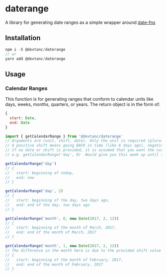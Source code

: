 # daterange

A library for generating date ranges as a simple wrapper around [date-fns](https://date-fns.org/)

## Installation

```js
npm i -S @devtanc/daterange
// or
yarn add @devtanc/daterange
```

## Usage

### Calendar Ranges

This function is for generating ranges that conform to calendar units like days, weeks, months, quarters, or years. The return object is in the form of:

```js
{
  start: Date,
  end: Date
}
```

```js
import { getCalendarRange } from '@devtanc/daterange'
// Arguments are (unit, shift, date). Only the unit is required (plural or singular are treated the same)
// A positive shift means going BACK in time (like 6 days ago), negative goes forward
// If no date or shift is provided, it is assumed that you want the current "unit" up until the current date/time
// e.g. getCalendarRange('day', 0)  Would give you this week up until the current time, as opposed to until the end of the week

getCalendarRange('day')
// {
//   start: beginning of today,
//   end: now
// }

getCalendarRange('day', 2)
// {
//   start: beginning of the day, two days ago,
//   end: end of the day, two days ago
// }

getCalendarRange('month', 0, new Date(2017, 2, 12))
// {
//   start: beginning of the month of March, 2017,
//   end: end of the month of March, 2017
// }

getCalendarRange('month', 1, new Date(2017, 2, 12))
// The difference in the month here is due to the provided shift value
// {
//   start: beginning of the month of February, 2017,
//   end: end of the month of February, 2017
// }

```
